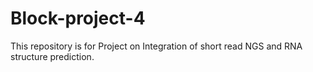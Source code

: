 # Block-project-4
This repository is for Project on Integration of short read NGS and RNA structure prediction. 
